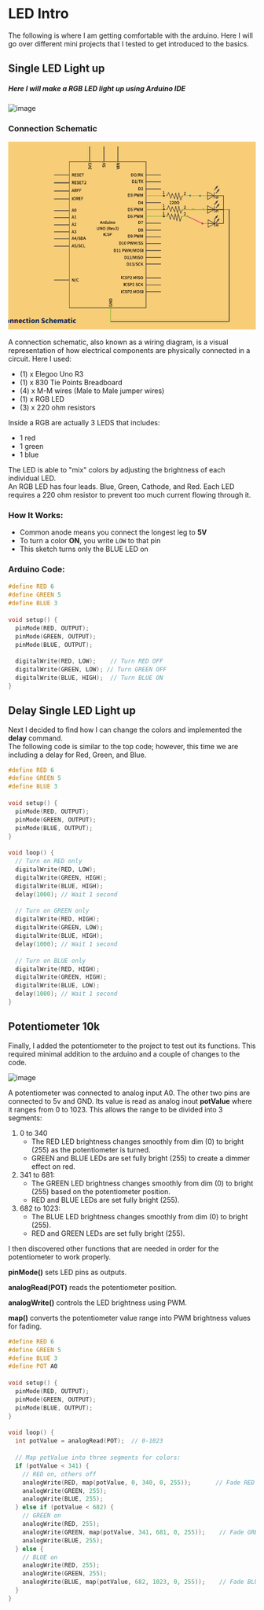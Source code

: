 # LED Intro

The following is where I am getting comfortable with the arduino. Here I will go over different mini projects that I tested to get introduced to the basics.

## Single LED Light up
##### Here I will make a RGB LED light up using Arduino IDE

![image]()



### Connection Schematic
![image](https://github.com/FatimaMarq14/4443-IoT/blob/main/Assignments/A02/Screenshot%202025-07-09%20224117.png)

A connection schematic, also known as a wiring diagram, is a visual representation of how electrical components are physically connected in a circuit. Here I used:
- (1) x Elegoo Uno R3
- (1) x 830 Tie Points Breadboard
- (4) x M-M wires (Male to Male jumper wires)
- (1) x RGB LED
- (3) x 220 ohm resistors

Inside a RGB are actually 3 LEDS that includes:
- 1 red
- 1 green
- 1 blue


The LED is able to "mix" colors by adjusting the brightness of each individual LED. <br/>
An RGB LED has four leads. Blue, Green, Cathode, and Red. Each LED requires a 220 ohm resistor to prevent too much current flowing through it.<br/>

### How It Works:
- Common anode means you connect the longest leg to **5V**
- To turn a color **ON**, you write `LOW` to that pin
- This sketch turns only the BLUE LED on

### Arduino Code:
```cpp
#define RED 6
#define GREEN 5
#define BLUE 3

void setup() {
  pinMode(RED, OUTPUT);
  pinMode(GREEN, OUTPUT);
  pinMode(BLUE, OUTPUT);

  digitalWrite(RED, LOW);    // Turn RED OFF
  digitalWrite(GREEN, LOW); // Turn GREEN OFF
  digitalWrite(BLUE, HIGH);  // Turn BLUE ON
}
```
## Delay Single LED Light up

Next I decided to find how I can change the colors and implemented the **delay** command. <br/> The following code is similar to the top code; however, this time we are including a delay for Red, Green, and Blue. 
```cpp
#define RED 6
#define GREEN 5
#define BLUE 3

void setup() {
  pinMode(RED, OUTPUT);
  pinMode(GREEN, OUTPUT);
  pinMode(BLUE, OUTPUT);
}

void loop() {
  // Turn on RED only
  digitalWrite(RED, LOW);
  digitalWrite(GREEN, HIGH);
  digitalWrite(BLUE, HIGH);
  delay(1000); // Wait 1 second

  // Turn on GREEN only
  digitalWrite(RED, HIGH);
  digitalWrite(GREEN, LOW);
  digitalWrite(BLUE, HIGH);
  delay(1000); // Wait 1 second

  // Turn on BLUE only
  digitalWrite(RED, HIGH);
  digitalWrite(GREEN, HIGH);
  digitalWrite(BLUE, LOW);
  delay(1000); // Wait 1 second
}
```

## Potentiometer 10k

Finally, I added the potentiometer to the project to test out its functions. This required minimal addition to the arduino and a couple of changes to the code. <br/>

![image]()


A potentiometer was connected to analog input A0. The other two pins are connected to 5v and GND. Its value is read as analog inout **potValue** where it ranges from 0 to 1023. This allows the range to be divided into 3 segments:
1. 0 to 340
   - The RED LED brightness changes smoothly from dim (0) to bright (255) as the potentiometer is turned.
   - GREEN and BLUE LEDs are set fully bright (255) to create a dimmer effect on red.
2. 341 to 681:
   - The GREEN LED brightness changes smoothly from dim (0) to bright (255) based on the potentiometer position.
   - RED and BLUE LEDs are set fully bright (255).
3. 682 to 1023:
   - The BLUE LED brightness changes smoothly from dim (0) to bright (255).
   - RED and GREEN LEDs are set fully bright (255).

I then discovered other functions that are needed in order for the potentiometer to work properly. 

**pinMode()** sets LED pins as outputs.

**analogRead(POT)** reads the potentiometer position.

**analogWrite()** controls the LED brightness using PWM.

**map()** converts the potentiometer value range into PWM brightness values for fading.



```cpp
#define RED 6
#define GREEN 5
#define BLUE 3
#define POT A0

void setup() {
  pinMode(RED, OUTPUT);
  pinMode(GREEN, OUTPUT);
  pinMode(BLUE, OUTPUT);
}

void loop() {
  int potValue = analogRead(POT);  // 0-1023

  // Map potValue into three segments for colors:
  if (potValue < 341) {
    // RED on, others off
    analogWrite(RED, map(potValue, 0, 340, 0, 255));       // Fade RED from bright to dim
    analogWrite(GREEN, 255);
    analogWrite(BLUE, 255);
  } else if (potValue < 682) {
    // GREEN on
    analogWrite(RED, 255);
    analogWrite(GREEN, map(potValue, 341, 681, 0, 255));    // Fade GREEN from bright to dim
    analogWrite(BLUE, 255);
  } else {
    // BLUE on
    analogWrite(RED, 255);
    analogWrite(GREEN, 255);
    analogWrite(BLUE, map(potValue, 682, 1023, 0, 255));    // Fade BLUE from bright to dim
  }
}
```
